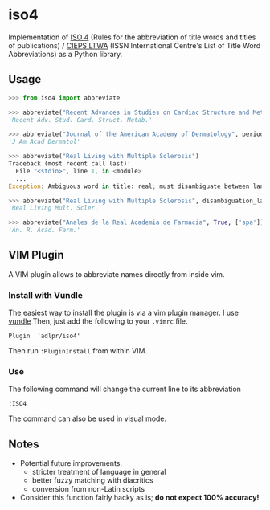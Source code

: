 # iso4

Implementation of [ISO 4](https://www.iso.org/standard/3569.html) (Rules for the abbreviation of title words and titles of publications) / [CIEPS LTWA](http://www.issn.org/services/online-services/access-to-the-ltwa/) (ISSN International Centre's List of Title Word Abbreviations) as a Python library.

## Usage

```python
>>> from iso4 import abbreviate

>>> abbreviate("Recent Advances in Studies on Cardiac Structure and Metabolism")
'Recent Adv. Stud. Card. Struct. Metab.'

>>> abbreviate("Journal of the American Academy of Dermatology", periods=False)
'J Am Acad Dermatol'

>>> abbreviate("Real Living with Multiple Sclerosis")
Traceback (most recent call last):
  File "<stdin>", line 1, in <module>
  ...
Exception: Ambiguous word in title: real; must disambiguate between langs: eng, fre, spa

>>> abbreviate("Real Living with Multiple Sclerosis", disambiguation_langs=['eng'])
'Real Living Mult. Scler.'

>>> abbreviate("Anales de la Real Academia de Farmacia", True, ['spa'])
'An. R. Acad. Farm.'
```

## VIM Plugin

A VIM plugin allows to abbreviate names directly from inside vim.

### Install with Vundle

The easiest way to install the plugin is via a vim plugin manager.
I use [vundle](https://github.com/VundleVim/Vundle.vim)
Then, just add the following to your `.vimrc` file.
```
Plugin  'adlpr/iso4'
```
Then run `:PluginInstall` from within VIM.

### Use

The following command will change the current line to its abbreviation
```
:ISO4
```
The command can also be used in visual mode.

## Notes

* Potential future improvements:
  * stricter treatment of language in general
  * better fuzzy matching with diacritics
  * conversion from non-Latin scripts
* Consider this function fairly hacky as is; **do not expect 100% accuracy!**
